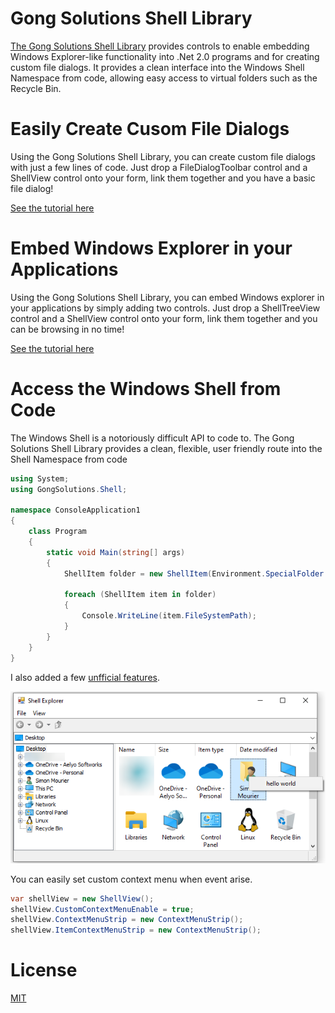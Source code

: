 # Gong Solutions Shell Library
[The Gong Solutions Shell Library](https://gong-shell.sourceforge.net/) provides controls to enable embedding Windows Explorer-like functionality into .Net 2.0 programs and for creating custom file dialogs. It provides a clean interface into the Windows Shell Namespace from code, allowing easy access to virtual folders such as the Recycle Bin.

# Easily Create Cusom File Dialogs
Using the Gong Solutions Shell Library, you can create custom file dialogs with just a few lines of code. Just drop a FileDialogToolbar control and a ShellView control onto your form, link them together and you have a basic file dialog!

[See the tutorial here](./Tutorial/1.FileDialog.md)

# Embed Windows Explorer in your Applications
Using the Gong Solutions Shell Library, you can embed Windows explorer in your applications by simply adding two controls. Just drop a ShellTreeView control and a ShellView control onto your form, link them together and you can be browsing in no time!

[See the tutorial here](./Tutorial/2.Explorer.md)

# Access the Windows Shell from Code
The Windows Shell is a notoriously difficult API to code to. The Gong Solutions Shell Library provides a clean, flexible, user friendly route into the Shell Namespace from code
```cs
using System;
using GongSolutions.Shell;

namespace ConsoleApplication1 
{
    class Program 
    {
        static void Main(string[] args) 
        {
            ShellItem folder = new ShellItem(Environment.SpecialFolder.MyDocuments);

            foreach (ShellItem item in folder) 
            {
                Console.WriteLine(item.FileSystemPath);
            } 
        } 
    } 
}    
```

I also added a few [unfficial features](https://stackoverflow.com/questions/75519245/is-it-possible-to-turn-off-contextmenu-option-in-gong-shell-listview/75524366?noredirect=1#comment133260561_75524366).

![contextmenu](./Tutorial/contextmenu1.png)

You can easily set custom context menu when event arise.

```cs
var shellView = new ShellView();
shellView.CustomContextMenuEnable = true;
shellView.ContextMenuStrip = new ContextMenuStrip();
shellView.ItemContextMenuStrip = new ContextMenuStrip();
```

# License
[MIT](./Licence.md)
